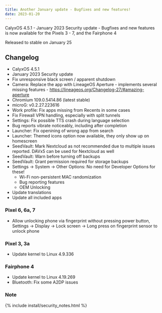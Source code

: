 ```yaml
---
title: Another January update - Bugfixes and new features!
date: 2023-01-20
---
```


CalyxOS 4.5.1 - January 2023 Security update - Bugfixes and new features is now available for the Pixels 3 - 7, and the Fairphone 4

Released to stable on January 25

## Changelog
* CalyxOS 4.5.1
* January 2023 Security update
* Fix unresponsive black screen / apparent shutdown
* Camera: Replace the app with LineageOS Aperture - implements several missing features - <https://lineageos.org/Changelog-27/#amazing-aperture>
* Chromium 109.0.5414.86 (latest stable)
* microG: v0.2.27.223616
* Work profile: Fix apps missing from Recents in some cases
* Fix Firewall VPN handling, especially with split tunnels
* Settings: Fix possible TTS crash during language selection
* Bug reports vibrate noticeably, including after completion
* Launcher: Fix openining of wrong app from search
* Launcher: Themed icons option now available, they only show up on homescreen
* SeedVault: Mark Nextcloud as not recommended due to multiple issues reported. DAVx5 can be used for Nextcloud as well
* SeedVault: Warn before turning off backups
* SeedVault: Grant permission required for storage backups
* Settings -> System -> Other Options: No need for Developer Options for these!
  * Wi-Fi non-persistent MAC randomization
  * Bug reporting features
  * OEM Unlocking
* Update translations
* Update all included apps

### Pixel 6, 6a, 7
* Allow unlocking phone via fingerprint without pressing power button,
  Settings -> Display -> Lock screen -> Long press on fingerprint sensor to unlock phone

### Pixel 3, 3a
* Update kernel to Linux 4.9.336

### Fairphone 4
* Update kernel to Linux 4.19.269
* Bluetooth: Fix some A2DP issues

### Note

{% include install/security_notes.html %}
